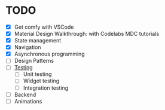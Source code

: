 # TODO

- [x] Get comfy with VSCode
- [x] Material Design Walkthrough: with Codelabs MDC tutorials
- [x] State management
- [x] Navigation
- [x] Asynchronous programming
- [ ] Design Patterns
- [ ] [Testing](https://flutter.dev/docs/testing)
  - [ ] Unit testing
  - [ ] Widget testing
  - [ ] Integration testing
- [ ] Backend
- [ ] Animations
